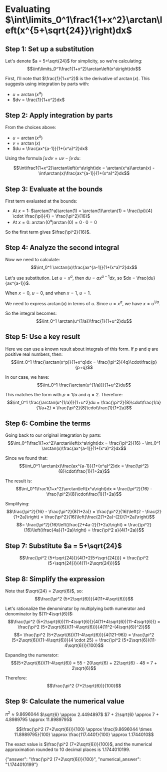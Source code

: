 # Evaluating $\int\limits_0^1\frac1{1+x^2}\arctan\left(x^{5+\sqrt{24}}\right)dx$

## Step 1: Set up a substitution
Let's denote $a = 5+\sqrt{24}$ for simplicity, so we're calculating:
$$\int\limits_0^1\frac1{1+x^2}\arctan\left(x^a\right)dx$$

First, I'll note that $\frac{1}{1+x^2}$ is the derivative of $\arctan(x)$. This suggests using integration by parts with:
- $u = \arctan(x^a)$
- $dv = \frac{1}{1+x^2}dx$

## Step 2: Apply integration by parts
From the choices above:
- $u = \arctan(x^a)$
- $v = \arctan(x)$
- $du = \frac{ax^{a-1}}{1+(x^a)^2}dx$

Using the formula $\int u\,dv = uv - \int v\,du$:

$$\int\frac1{1+x^2}\arctan\left(x^a\right)dx = \arctan(x^a)\arctan(x) - \int\arctan(x)\frac{ax^{a-1}}{1+(x^a)^2}dx$$

## Step 3: Evaluate at the bounds
First term evaluated at the bounds:
- At $x=1$: $\arctan(1^a)\arctan(1) = \arctan(1)\arctan(1) = \frac{\pi}{4} \cdot \frac{\pi}{4} = \frac{\pi^2}{16}$
- At $x=0$: $\arctan(0^a)\arctan(0) = 0 \cdot 0 = 0$

So the first term gives $\frac{\pi^2}{16}$.

## Step 4: Analyze the second integral
Now we need to calculate:
$$\int_0^1 \arctan(x)\frac{ax^{a-1}}{1+(x^a)^2}dx$$

Let's use substitution. Let $u = x^a$, then $du = ax^{a-1}dx$, so $dx = \frac{du}{ax^{a-1}}$.

When $x = 0$, $u = 0$, and when $x = 1$, $u = 1$.

We need to express $\arctan(x)$ in terms of $u$. 
Since $u = x^a$, we have $x = u^{1/a}$.

So the integral becomes:
$$\int_0^1 \arctan(u^{1/a})\frac{1}{1+u^2}du$$

## Step 5: Use a key result
Here we can use a known result about integrals of this form. If $p$ and $q$ are positive real numbers, then:
$$\int_0^1 \frac{\arctan(x^p)}{1+x^q}dx = \frac{\pi^2}{4q}\cdot\frac{p}{p+q}$$

In our case, we have:
$$\int_0^1 \frac{\arctan(u^{1/a})}{1+u^2}du$$

This matches the form with $p = 1/a$ and $q = 2$. Therefore:
$$\int_0^1 \frac{\arctan(u^{1/a})}{1+u^2}du = \frac{\pi^2}{8}\cdot\frac{1/a}{1/a+2} = \frac{\pi^2}{8}\cdot\frac{1}{1+2a}$$

## Step 6: Combine the terms
Going back to our original integration by parts:
$$\int_0^1\frac1{1+x^2}\arctan\left(x^a\right)dx = \frac{\pi^2}{16} - \int_0^1 \arctan(x)\frac{ax^{a-1}}{1+(x^a)^2}dx$$

Since we found that:
$$\int_0^1 \arctan(x)\frac{ax^{a-1}}{1+(x^a)^2}dx = \frac{\pi^2}{8}\cdot\frac{1}{1+2a}$$

The result is:
$$\int_0^1\frac1{1+x^2}\arctan\left(x^a\right)dx = \frac{\pi^2}{16} - \frac{\pi^2}{8}\cdot\frac{1}{1+2a}$$

Simplifying:
$$\frac{\pi^2}{16} - \frac{\pi^2}{8(1+2a)} = \frac{\pi^2}{16}\left(2 - \frac{2}{1+2a}\right) = \frac{\pi^2}{16}\left(\frac{2(1+2a)-(2)}{1+2a}\right)$$
$$= \frac{\pi^2}{16}\left(\frac{2+4a-2}{1+2a}\right) = \frac{\pi^2}{16}\left(\frac{4a}{1+2a}\right) = \frac{\pi^2 a}{4(1+2a)}$$

## Step 7: Substitute $a = 5+\sqrt{24}$
$$\frac{\pi^2 (5+\sqrt{24})}{4(1+2(5+\sqrt{24}))} = \frac{\pi^2 (5+\sqrt{24})}{4(11+2\sqrt{24})}$$

## Step 8: Simplify the expression
Note that $\sqrt{24} = 2\sqrt{6}$, so:
$$\frac{\pi^2 (5+2\sqrt{6})}{4(11+4\sqrt{6})}$$

Let's rationalize the denominator by multiplying both numerator and denominator by $(11-4\sqrt{6})$:
$$\frac{\pi^2 (5+2\sqrt{6})(11-4\sqrt{6})}{4(11+4\sqrt{6})(11-4\sqrt{6})} = \frac{\pi^2 (5+2\sqrt{6})(11-4\sqrt{6})}{4(11^2-(4\sqrt{6})^2)}$$
$$= \frac{\pi^2 (5+2\sqrt{6})(11-4\sqrt{6})}{4(121-96)} = \frac{\pi^2 (5+2\sqrt{6})(11-4\sqrt{6})}{4 \cdot 25} = \frac{\pi^2 (5+2\sqrt{6})(11-4\sqrt{6})}{100}$$

Expanding the numerator:
$$(5+2\sqrt{6})(11-4\sqrt{6}) = 55 - 20\sqrt{6} + 22\sqrt{6} - 48 = 7 + 2\sqrt{6}$$

Therefore:
$$\frac{\pi^2 (7+2\sqrt{6})}{100}$$

## Step 9: Calculate the numerical value
$\pi^2 \approx 9.8696044$
$\sqrt{6} \approx 2.4494897$
$7 + 2\sqrt{6} \approx 7 + 4.8989795 \approx 11.8989795$

$$\frac{\pi^2 (7+2\sqrt{6})}{100} \approx \frac{9.8696044 \times 11.8989795}{100} \approx \frac{117.4401}{100} \approx 1.1744010$$

The exact value is $\frac{\pi^2 (7+2\sqrt{6})}{100}$, and the numerical approximation rounded to 10 decimal places is $1.1744010199$.

{"answer": "\\frac{\\pi^2 (7+2\\sqrt{6})}{100}", "numerical_answer": "1.1744010199"}